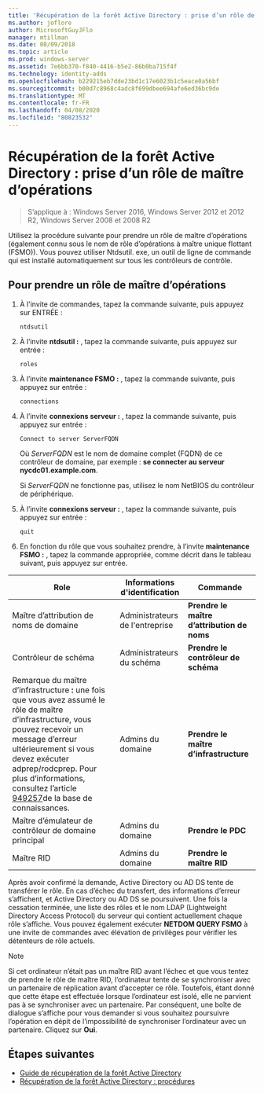 ```yaml
---
title: 'Récupération de la forêt Active Directory : prise d’un rôle de maître d’opérations'
ms.author: joflore
author: MicrosoftGuyJFlo
manager: mtillman
ms.date: 08/09/2018
ms.topic: article
ms.prod: windows-server
ms.assetid: 7e6bb370-f840-4416-b5e2-86b0ba715f4f
ms.technology: identity-adds
ms.openlocfilehash: b229215eb7dde23bd1c17e6023b1c5eace0a56bf
ms.sourcegitcommit: b00d7c8968c4adc8f699dbee694afe6ed36bc9de
ms.translationtype: MT
ms.contentlocale: fr-FR
ms.lasthandoff: 04/08/2020
ms.locfileid: "80823532"
---
```

# <a name="ad-forest-recovery---seizing-an-operations-master-role"></a>Récupération de la forêt Active Directory : prise d’un rôle de maître d’opérations  

>S’applique à : Windows Server 2016, Windows Server 2012 et 2012 R2, Windows Server 2008 et 2008 R2

Utilisez la procédure suivante pour prendre un rôle de maître d’opérations (également connu sous le nom de rôle d’opérations à maître unique flottant (FSMO)). Vous pouvez utiliser Ntdsutil. exe, un outil de ligne de commande qui est installé automatiquement sur tous les contrôleurs de contrôle.  
  
## <a name="to-seize-an-operations-master-role"></a>Pour prendre un rôle de maître d’opérations  
  
1. À l'invite de commandes, tapez la commande suivante, puis appuyez sur ENTRÉE :  

   ```  
   ntdsutil  
   ```  

2. À l’invite **ntdsutil :** , tapez la commande suivante, puis appuyez sur entrée :  

   ```  
   roles  
   ```  

3. À l’invite **maintenance FSMO :** , tapez la commande suivante, puis appuyez sur entrée :  

   ```  
   connections  
   ```  

4. À l’invite **connexions serveur :** , tapez la commande suivante, puis appuyez sur entrée :  

   ```  
   Connect to server ServerFQDN  
   ```  

   Où *ServerFQDN* est le nom de domaine complet (FQDN) de ce contrôleur de domaine, par exemple : **se connecter au serveur nycdc01.example.com**.  

   Si *ServerFQDN* ne fonctionne pas, utilisez le nom NetBIOS du contrôleur de périphérique.  

5. À l’invite **connexions serveur :** , tapez la commande suivante, puis appuyez sur entrée :  

   ```  
   quit  
   ```  

6. En fonction du rôle que vous souhaitez prendre, à l’invite **maintenance FSMO :** , tapez la commande appropriée, comme décrit dans le tableau suivant, puis appuyez sur entrée.  
  
|Role|Informations d'identification|Commande|  
|----------|-----------------|-------------|  
|Maître d’attribution de noms de domaine|Administrateurs de l'entreprise|**Prendre le maître d’attribution de noms**|  
|Contrôleur de schéma|Administrateurs du schéma|**Prendre le contrôleur de schéma**|  
|Remarque du maître d’infrastructure **:** une fois que vous avez assumé le rôle de maître d’infrastructure, vous pouvez recevoir un message d’erreur ultérieurement si vous devez exécuter adprep/rodcprep. Pour plus d’informations, consultez l’article [949257](https://support.microsoft.com/kb/949257)de la base de connaissances.|Admins du domaine|**Prendre le maître d’infrastructure**|  
|Maître d’émulateur de contrôleur de domaine principal|Admins du domaine|**Prendre le PDC**|  
|Maître RID|Admins du domaine|**Prendre le maître RID**|  

Après avoir confirmé la demande, Active Directory ou AD DS tente de transférer le rôle. En cas d’échec du transfert, des informations d’erreur s’affichent, et Active Directory ou AD DS se poursuivent. Une fois la cessation terminée, une liste des rôles et le nom LDAP (Lightweight Directory Access Protocol) du serveur qui contient actuellement chaque rôle s’affiche. Vous pouvez également exécuter **NETDOM QUERY FSMO** à une invite de commandes avec élévation de privilèges pour vérifier les détenteurs de rôle actuels.  
  
> [!NOTE]
> Si cet ordinateur n’était pas un maître RID avant l’échec et que vous tentez de prendre le rôle de maître RID, l’ordinateur tente de se synchroniser avec un partenaire de réplication avant d’accepter ce rôle. Toutefois, étant donné que cette étape est effectuée lorsque l’ordinateur est isolé, elle ne parvient pas à se synchroniser avec un partenaire. Par conséquent, une boîte de dialogue s’affiche pour vous demander si vous souhaitez poursuivre l’opération en dépit de l’impossibilité de synchroniser l’ordinateur avec un partenaire. Cliquez sur **Oui**.  
  
## <a name="next-steps"></a>Étapes suivantes

- [Guide de récupération de la forêt Active Directory](AD-Forest-Recovery-Guide.md)
- [Récupération de la forêt Active Directory : procédures](AD-Forest-Recovery-Procedures.md)
